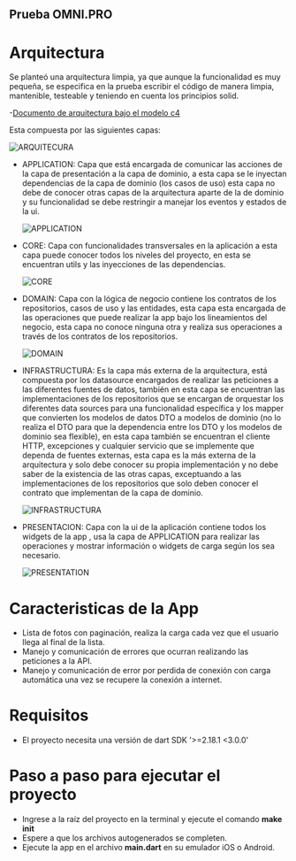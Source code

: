 ## Prueba OMNI.PRO 

# Arquitectura 

Se planteó una arquitectura limpia, ya que aunque la funcionalidad es muy pequeña, se especifica en la prueba escribir el código de 
manera limpia, mantenible, testeable y teniendo en cuenta los principios solid. 

-[Documento de arquitectura bajo el modelo c4](https://structurizr.com/share/80404)

Esta compuesta por las siguientes capas: 

![ARQUITECURA ](https://user-images.githubusercontent.com/89667616/221234755-6aa35429-20d4-433a-a3dd-eb3f3875e0a9.png)


- APPLICATION: Capa que está encargada de comunicar las acciones de la capa de presentación a la capa de dominio, a esta capa se le inyectan dependencias de la capa de 
  dominio (los casos de uso) esta capa no debe de conocer otras capas de la arquitectura aparte de la de dominio y su funcionalidad se debe restringir a manejar los     eventos y estados de la ui.
  
  ![APPLICATION](https://user-images.githubusercontent.com/89667616/221238649-2d5d4ebb-9782-4c44-9200-c6ace48ffefd.png)
  
- CORE: Capa con funcionalidades transversales en la aplicación a esta capa puede conocer todos los niveles del proyecto, en esta se encuentran utils y las inyecciones de las dependencias.

  ![CORE](https://user-images.githubusercontent.com/89667616/221239962-86c58a2f-264d-48d6-8687-f6e06e6e05e2.png)
  
- DOMAIN: Capa con la lógica de negocio contiene los contratos de los repositorios, casos de uso y las entidades, esta capa esta encargada de las operaciones que puede realizar la app bajo los lineamientos del negocio, esta capa no conoce ninguna otra y realiza sus operaciones a través de los contratos de los repositorios. 

  ![DOMAIN](https://user-images.githubusercontent.com/89667616/221244235-99db8ff6-74fe-465f-ace2-a8a05ce3a6c4.png)

- INFRASTRUCTURA: Es la capa más externa de la arquitectura, está compuesta por los datasource encargados de realizar las peticiones a las diferentes 
  fuentes de datos, también en esta capa se encuentran las implementaciones de los repositorios que se encargan de orquestar los diferentes data sources 
  para una funcionalidad específica y los mapper que convierten los modelos de datos DTO a modelos de dominio (no lo realiza el DTO para que la dependencia entre los DTO y los modelos de dominio sea flexible), en esta capa también se encuentran el cliente HTTP, excepciones y cualquier servicio que se implemente que     dependa de fuentes externas, esta capa es la más externa de la arquitectura y solo debe conocer su propia implementación y no debe saber de la existencia de las       otras capas, exceptuando a las implementaciones de los repositorios que solo deben conocer el contrato que implementan de la capa de dominio. 

  ![INFRASTRUCTURA](https://user-images.githubusercontent.com/89667616/221244988-578d4e7c-31cf-4c5f-8e2d-9df693c72430.png)

- PRESENTACION: Capa con la ui de la aplicación contiene todos los widgets de la app , usa la capa de APPLICATION para realizar las operaciones y  mostrar información o widgets de carga según los sea necesario. 
 
  ![PRESENTATION](https://user-images.githubusercontent.com/89667616/221246649-9310d0b9-10f0-4119-8268-944d18463947.png)

# Caracteristicas de la App 

- Lista de fotos con paginación, realiza la carga cada vez que el usuario llega al final de la lista. 
- Manejo y comunicación de errores que ocurran realizando las peticiones a la API.
- Manejo y comunicación de error por perdida de conexión con carga automática una vez se recupere la conexión a internet. 

# Requisitos  

- El proyecto necesita una versión de dart SDK '>=2.18.1 <3.0.0'

# Paso a paso para ejecutar el proyecto 

- Ingrese a la raíz del proyecto en la terminal y ejecute el comando **make init** 
- Espere a que los archivos autogenerados se completen.
- Ejecute la app en el archivo **main.dart** en su emulador iOS o Android. 
